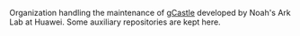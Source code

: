 Organization handling the maintenance of [gCastle](https://github.com/huawei-noah/trustworthyAI/tree/master/gcastle) developed by Noah's Ark Lab at Huawei. Some auxiliary repositories are kept here.
